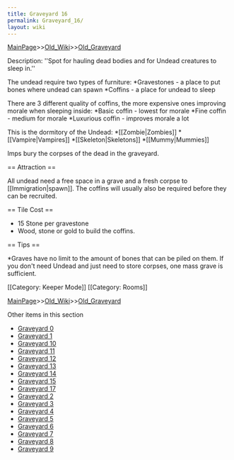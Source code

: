 ```yaml
---
title: Graveyard 16
permalink: Graveyard_16/
layout: wiki
---
```


[MainPage](/keeperrl_wiki/ "wikilink")>>[Old_Wiki](/keeperrl_wiki/Old_Wiki "wikilink")>>[Old_Graveyard](/keeperrl_wiki/Old_Graveyard "wikilink")

Description: ''Spot for hauling dead bodies and for Undead creatures to sleep in.''

The undead require two types of furniture:
*Gravestones - a place to put bones where undead can spawn
*Coffins - a place for undead to sleep

There are 3 different quality of coffins, the more expensive ones improving morale when sleeping inside:
*Basic coffin - lowest for morale
*Fine coffin - medium for morale
*Luxurious coffin - improves morale a lot

This is the dormitory of the Undead:
*[[Zombie|Zombies]]
*[[Vampire|Vampires]] 
*[[Skeleton|Skeletons]]
*[[Mummy|Mummies]]

Imps bury the corpses of the dead in the graveyard.

== Attraction ==

All undead need a free space in a grave and a fresh corpse to [[Immigration|spawn]]. The coffins will usually also be required before they can be recruited.

== Tile Cost ==
* 15 Stone per gravestone
* Wood, stone or gold to build the coffins.

== Tips ==

*Graves have no limit to the amount of bones that can be piled on them. If you don't need Undead and just need to store corpses, one mass grave is sufficient.

[[Category: Keeper Mode]]
[[Category: Rooms]]

[MainPage](/keeperrl_wiki/ "wikilink")>>[Old_Wiki](/keeperrl_wiki/Old_Wiki "wikilink")>>[Old_Graveyard](/keeperrl_wiki/Old_Graveyard "wikilink")

Other items in this section
-    [Graveyard 0](/keeperrl_wiki/Graveyard_0 "wikilink")
-    [Graveyard 1](/keeperrl_wiki/Graveyard_1 "wikilink")
-    [Graveyard 10](/keeperrl_wiki/Graveyard_10 "wikilink")
-    [Graveyard 11](/keeperrl_wiki/Graveyard_11 "wikilink")
-    [Graveyard 12](/keeperrl_wiki/Graveyard_12 "wikilink")
-    [Graveyard 13](/keeperrl_wiki/Graveyard_13 "wikilink")
-    [Graveyard 14](/keeperrl_wiki/Graveyard_14 "wikilink")
-    [Graveyard 15](/keeperrl_wiki/Graveyard_15 "wikilink")
-    [Graveyard 17](/keeperrl_wiki/Graveyard_17 "wikilink")
-    [Graveyard 2](/keeperrl_wiki/Graveyard_2 "wikilink")
-    [Graveyard 3](/keeperrl_wiki/Graveyard_3 "wikilink")
-    [Graveyard 4](/keeperrl_wiki/Graveyard_4 "wikilink")
-    [Graveyard 5](/keeperrl_wiki/Graveyard_5 "wikilink")
-    [Graveyard 6](/keeperrl_wiki/Graveyard_6 "wikilink")
-    [Graveyard 7](/keeperrl_wiki/Graveyard_7 "wikilink")
-    [Graveyard 8](/keeperrl_wiki/Graveyard_8 "wikilink")
-    [Graveyard 9](/keeperrl_wiki/Graveyard_9 "wikilink")
